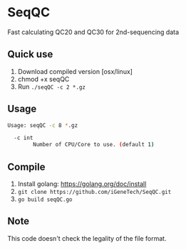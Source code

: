 # SeqQC
Fast calculating QC20 and QC30 for 2nd-sequencing data


## Quick use

1. Download compiled version [osx/linux]
2. chmod +x seqQC
3. Run `./seqQC -c 2 *.gz`

## Usage

```bash
Usage: seqQC -c 8 *.gz

  -c int
    	Number of CPU/Core to use. (default 1)

```

## Compile

1. Install golang: https://golang.org/doc/install
2. `git clone https://github.com/iGeneTech/SeqQC.git`
3. `go build seqQC.go`

## Note

This code doesn't check the legality of the file format.